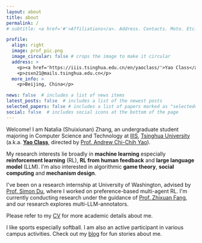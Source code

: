 ```yaml
---
layout: about
title: about
permalink: /
# subtitle: <a href='#'>Affiliations</a>. Address. Contacts. Moto. Etc.

profile:
  align: right
  image: prof_pic.png
  image_circular: false # crops the image to make it circular
  address: >
    <p><a href='https://iiis.tsinghua.edu.cn/en/yaoclass/'>Yao Class</a> 14, <a href='https://iiis.tsinghua.edu.cn/en/'>IIIS</a>, <a href='https://www.tsinghua.edu.cn/en/'>Tsinghua</a></p>
    <p>zsxn21@mails.tsinghua.edu.cn</p>
  more_info: >
    <p>Beijing, China</p>

news: false  # includes a list of news items
latest_posts: false  # includes a list of the newest posts
selected_papers: false # includes a list of papers marked as "selected={true}"
social: false  # includes social icons at the bottom of the page
---
```


Welcome! I am Natalia (Shuixiunan) Zhang, an undergraduate student majoring in Computer Science and Technology at [IIIS](https://iiis.tsinghua.edu.cn/en/), [Tsinghua University](https://www.tsinghua.edu.cn/en/) (a.k.a. [**Yao Class**](https://iiis.tsinghua.edu.cn/en/yaoclass/), directed by [Prof. Andrew Chi-Chih Yao](https://iiis.tsinghua.edu.cn/yao/)).

My research interests lie broadly in **machine learning** especially **reinforcement learning** (RL), **RL from human feedback** and **large language model** (LLM). 
I'm also interested in algorithmic **game theory**, **social computing** and **mechanism design**.

I've been on a research internship at University of Washington, advised by [Prof. Simon Du](https://simonshaoleidu.com/), where I worked on preference-based multi-agent RL.
I'm currently conducting research under the guidance of [Prof. Zhixuan Fang](https://people.iiis.tsinghua.edu.cn/~fang/), and our research explores multi-LLM-annotators.

Please refer to my <a href="{{ '/cv/' | relative_url }}">CV</a> for more academic details about me.

I like sports especially softball. I am also an active participant in various campus activities. Check out my [blog](https://nataliazhang.github.io/blog/) for fun stories about me.